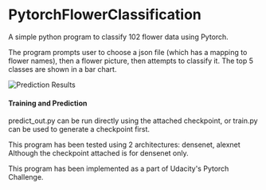 # PytorchFlowerClassification
A simple python program to classify 102 flower data using Pytorch.

The program prompts user to choose a json file (which has a mapping to flower names), 
then a flower picture, then attempts to classify it. The top 5 classes are shown in a bar chart.

![Prediction Results](../assets/ResultScreenshot.png?raw=true)

#### Training and Prediction

predict_out.py can be run directly using the attached checkpoint,
or train.py can be used to generate a checkpoint first.

This program has been tested using 2 architectures:
densenet, alexnet
Although the checkpoint attached is for densenet only.

This program has been implemented as a part of Udacity's Pytorch Challenge.